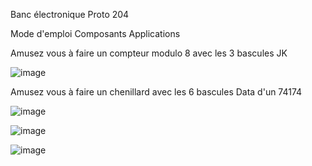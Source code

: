 Banc électronique Proto 204

Mode d'emploi
Composants
Applications

Amusez vous à faire un compteur modulo 8 avec les 3 bascules JK

![image](https://user-images.githubusercontent.com/90700891/179905993-328502a1-d45d-47e8-b1d8-d33b944a6a8d.png)

Amusez vous à faire un chenillard avec les 6 bascules Data d'un 74174

![image](https://user-images.githubusercontent.com/90700891/179928630-5022ba50-0093-4896-8fea-d9d02afb1ea3.png)

![image](https://user-images.githubusercontent.com/90700891/180146644-911eb1b4-a4dc-40d9-81b5-0eba5721eaf1.png)


![image](https://user-images.githubusercontent.com/90700891/180146715-17085340-7267-4194-b7f0-462d72586c42.png)
